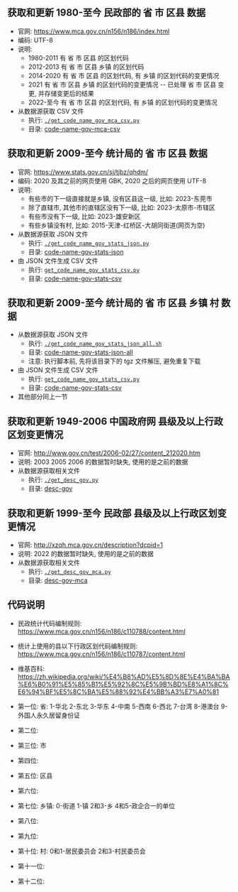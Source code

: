 
## 获取和更新 1980-至今 民政部的 省 市 区县 数据
* 官网: https://www.mca.gov.cn/n156/n186/index.html
* 编码: UTF-8
* 说明:
    * 1980-2011 有 省 市 区县 的区划代码
    * 2012-2013 有 省 市 区县 乡镇 的区划代码
    * 2014-2020 有 省 市 区县 的区划代码, 有 乡镇 的区划代码的变更情况
    * 2021 有 省 市 区县 乡镇 的区划代码的变更情况 -- 已处理 省 市 区县 变更, 并存储变更后的结果
    * 2022-至今 有 省 市 区县 的区划代码, 有 乡镇 的区划代码的变更情况
* 从数据源获取 CSV 文件
    * 执行: [`./get_code_name_gov_mca_csv.py`](./get_code_name_gov_mca_csv.py)
    * 目录: [code-name-gov-mca-csv](code-name-gov-mca-csv)

## 获取和更新 2009-至今 统计局的 省 市 区县 数据
* 官网: https://www.stats.gov.cn/sj/tjbz/qhdm/
* 编码: 2020 及其之前的网页使用 GBK, 2020 之后的网页使用 UTF-8
* 说明:
    * 有些市的下一级直接就是乡镇, 没有区县这一级, 比如: 2023-东莞市
    * 除了直辖市, 其他市的直辖区没有下一级, 比如: 2023-太原市-市辖区
    * 有些市没有下一级, 比如: 2023-雄安新区
    * 有些乡镇没有村, 比如: 2015-天津-红桥区-大胡同街道(网页为空)
* 从数据源获取 JSON 文件
    * 执行: [`./get_code_name_gov_stats_json.py`](./get_code_name_gov_stats_json.py)
    * 目录: [code-name-gov-stats-json](code-name-gov-stats-json)
* 由 JSON 文件生成 CSV 文件
    * 执行: [`get_code_name_gov_stats_csv.py`](./get_code_name_gov_stats_csv.py)
    * 目录: [code-name-gov-stats-csv](code-name-gov-stats-csv)

## 获取和更新 2009-至今 统计局的 省 市 区县 乡镇 村 数据
* 从数据源获取 JSON 文件
    * 执行: [`./get_code_name_gov_stats_json_all.sh`](./get_code_name_gov_stats_json_all.sh)
    * 目录: [code-name-gov-stats-json-all](code-name-gov-stats-json-all)
    * 注意: 执行脚本前, 先将该目录下的 tgz 文件解压, 避免重复下载
* 由 JSON 文件生成 CSV 文件
    * 执行: [`get_code_name_gov_stats_csv.py`](./get_code_name_gov_stats_csv.py)
    * 目录: [code-name-gov-stats-csv](code-name-gov-stats-csv)
* 其他部分同上一节

## 获取和更新 1949-2006 中国政府网 县级及以上行政区划变更情况
* 官网: http://www.gov.cn/test/2006-02/27/content_212020.htm
* 说明: 2003 2005 2006 的数据暂时缺失, 使用的是之前的数据
* 从数据源获取相关文件
    * 执行: [`./get_desc_gov.py`](./get_desc_gov.py)
    * 目录: [desc-gov](desc-gov)

## 获取和更新 1999-至今 民政部 县级及以上行政区划变更情况
* 官网: http://xzqh.mca.gov.cn/description?dcpid=1
* 说明: 2022 的数据暂时缺失, 使用的是之前的数据
* 从数据源获取相关文件
    * 执行: [`./get_desc_gov_mca.py`](./get_desc_gov_mca.py)
    * 目录: [desc-gov-mca](desc-gov-mca)

## 代码说明
* 民政统计代码编制规则: https://www.mca.gov.cn/n156/n186/c110788/content.html
* 统计上使用的县以下行政区划代码编制规则: https://www.mca.gov.cn/n156/n186/c110787/content.html
* 维基百科: https://zh.wikipedia.org/wiki/%E4%B8%AD%E5%8D%8E%E4%BA%BA%E6%B0%91%E5%85%B1%E5%92%8C%E5%9B%BD%E8%A1%8C%E6%94%BF%E5%8C%BA%E5%88%92%E4%BB%A3%E7%A0%81

* 第一位: 省: 1-华北 2-东北 3-华东 4-中南 5-西南 6-西北 7-台湾 8-港澳台 9-外国人永久居留身份证
* 第二位:
* 第三位: 市
* 第四位:
* 第五位: 区县
* 第六位:
* 第七位: 乡镇: 0-街道 1-镇 2和3-乡 4和5-政企合一的单位
* 第八位:
* 第九位:
* 第十位: 村: 0和1-居民委员会 2和3-村民委员会
* 第十一位:
* 第十二位:

